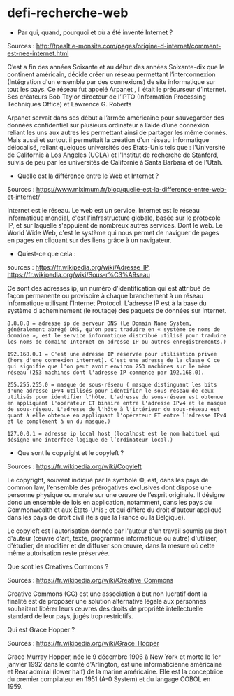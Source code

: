 # defi-recherche-web

 - Par qui, quand, pourquoi et où a été inventé Internet ?

Sources : http://tpealt.e-monsite.com/pages/origine-d-internet/comment-est-nee-internet.html

C’est a fin des années Soixante et au début des années Soixante-dix que le continent américain, décide créer un réseau permettant l’interconnexion (Intégration d'un ensemble par des connexions) de site informatique sur tout les pays. Ce réseau fut appelé Arpanet , il était le précurseur d’Internet. Ses créateurs Bob Taylor directeur de l’IPTO (Information Processing Techniques Office) et Lawrence G. Roberts

Arpanet servait dans ses début a l’armée américaine pour sauvegarder des données confidentiel sur plusieurs ordinateur a l’aide  d’une connexion reliant les uns aux autres les permettant ainsi de  partager  les même donnés. Mais aussi et surtout il permettait la création d'un réseau informatique délocalisé, reliant quelques universités des Etats-Unis tels que : l'Université de Californie à Los Angeles (UCLA) et l'Institut de recherche de Stanford, suivis de peu par les universités de Californie à Santa Barbara et de l'Utah.


- Quelle est la différence entre le Web et Internet ?

Sources : https://www.miximum.fr/blog/quelle-est-la-difference-entre-web-et-internet/

Internet est le réseau. Le web est un service.
Internet est le réseau informatique mondial, c'est l'infrastructure globale, basée sur le protocole IP, et sur laquelle s'appuient de nombreux autres services. Dont le web. Le World Wide Web, c'est le système qui nous permet de naviguer de pages en pages en cliquant sur des liens grâce à un navigateur.


- Qu’est-ce que cela :

sources : https://fr.wikipedia.org/wiki/Adresse_IP, https://fr.wikipedia.org/wiki/Sous-r%C3%A9seau

Ce sont des adresses ip, un numéro d'identification qui est attribué de façon permanente ou provisoire à chaque branchement à un réseau informatique utilisant l'Internet Protocol. L'adresse IP est à la base du système d'acheminement (le routage) des paquets de données sur Internet.

    8.8.8.8 = adresse ip de serveur DNS (Le Domain Name System, généralement abrégé DNS, qu'on peut traduire en « système de noms de domaine », est le service informatique distribué utilisé pour traduire les noms de domaine Internet en adresse IP ou autres enregistrements.)

    192.168.0.1 = C'est une adresse IP réservée pour utilisation privée (hors d'une connexion internet). C'est une adresse de la classe C ce qui signifie que l'on peut avoir environ 253 machines sur le même réseau (253 machines dont l'adresse IP commence par 192.168.0).

    255.255.255.0 = masque de sous-réseau ( masque distinguant les bits d'une adresse IPv4 utilisés pour identifier le sous-réseau de ceux utilisés pour identifier l'hôte. L'adresse du sous-réseau est obtenue en appliquant l'opérateur ET binaire entre l'adresse IPv4 et le masque de sous-réseau. L'adresse de l'hôte à l'intérieur du sous-réseau est quant à elle obtenue en appliquant l'opérateur ET entre l'adresse IPv4 et le complément à un du masque.)

    127.0.0.1 = adresse ip local host (localhost est le nom habituel qui désigne une interface logique de l’ordinateur local.)


- Que sont le copyright et le copyleft ?

Sources : https://fr.wikipedia.org/wiki/Copyleft

Le copyright, souvent indiqué par le symbole ©, est, dans les pays de common law, l’ensemble des prérogatives exclusives dont dispose une personne physique ou morale sur une œuvre de l’esprit originale. Il désigne donc un ensemble de lois en application, notamment, dans les pays du Commonwealth et aux États-Unis ; et qui diffère du droit d'auteur appliqué dans les pays de droit civil (tels que la France ou la Belgique).

Le copyleft est l'autorisation donnée par l'auteur d'un travail soumis au droit d'auteur (œuvre d'art, texte, programme informatique ou autre) d'utiliser, d'étudier, de modifier et de diffuser son œuvre, dans la mesure où cette même autorisation reste préservée.


Que sont les Creatives Commons ?

Sources : https://fr.wikipedia.org/wiki/Creative_Commons

Creative Commons (CC) est une association à but non lucratif dont la finalité est de proposer une solution alternative légale aux personnes souhaitant libérer leurs œuvres des droits de propriété intellectuelle standard de leur pays, jugés trop restrictifs.


Qui est Grace Hopper ?

Sources : https://fr.wikipedia.org/wiki/Grace_Hopper

Grace Murray Hopper, née le 9 décembre 1906 à New York et morte le 1er janvier 1992 dans le comté d'Arlington, est une informaticienne américaine et Rear admiral (lower half) de la marine américaine. Elle est la conceptrice du premier compilateur en 1951 (A-0 System) et du langage COBOL en 1959.







